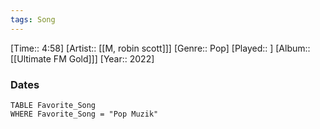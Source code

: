 ```yaml
---
tags: Song  
---
```

[Time:: 4:58]
[Artist:: [[M, robin scott]]]
[Genre:: Pop]
[Played:: ]
[Album:: [[Ultimate FM Gold]]]
[Year:: 2022]
### Dates
````dataview
TABLE Favorite_Song
WHERE Favorite_Song = "Pop Muzik"
````
